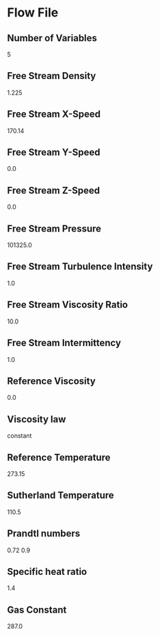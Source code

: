 
Flow File
===========
## Number of Variables
5

## Free Stream Density
1.225

## Free Stream X-Speed
170.14

## Free Stream Y-Speed
0.0

## Free Stream Z-Speed
0.0

## Free Stream Pressure
101325.0

## Free Stream Turbulence Intensity
1.0

## Free Stream Viscosity Ratio
10.0

## Free Stream Intermittency
1.0

## Reference Viscosity
0.0

## Viscosity law
constant

## Reference Temperature
273.15

## Sutherland Temperature
110.5

## Prandtl numbers
0.72 0.9

## Specific heat ratio
1.4

## Gas Constant
287.0


